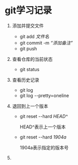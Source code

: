 # git学习记录

1. 添加并提交文件
   - git add *文件名*
   - git commit -m *“添加备注”*
   - git push
   
2. 查看仓库的当前状态
   - git status
   
3. 查看历史记录
   - git log
   - git log --pretty=oneline
   
4. 退回到上一个版本

   - git reset --hard *HEAD^*

     HEAD^表示上一个版本

   - git reset --hard *1904a*

     1904a表示指定的版本号

3. 